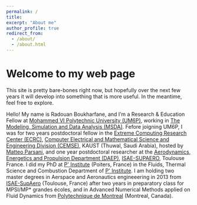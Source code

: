 ```yaml
---
permalink: /
title: 
excerpt: "About me"
author_profile: true
redirect_from: 
  - /about/
  - /about.html
---
```


__Welcome to my web page__
===

This site is pretty bare-bones right now, but hopefully over the next few years it will develop into something that is more useful. In the meantime, feel free to explore.

Hello! My name is Radouan Boukharfane, and I’m a  Research & Education Fellow at [Mohammed VI Polytechnic University (UM6P)](https://um6p.ma/), working in [The Modeling, Simulation and Data Analysis (MSDA)](https://msda.um6p.ma/home). Fefore joigning UM6P, I was for two years postdoctoral fellow in the [Extreme Computing Research Center (ECRC)](https://ecrc.kaust.edu.sa/), [Computer Electrical and Mathematical Science and Engineering Division (CEMSE)](https://cemse.kaust.edu.sa/), KAUST (Thuwal, Saudi Arabia), hosted by [Matteo Parsani](https://www.kaust.edu.sa/en/study/faculty/matteo-parsani), and one year postdoctoral researcher at the [Aerodynamics, Energetics and Propulsion Department (DAEP)](https://www.isae-supaero.fr/en/research/departments/erodynamics-energetics-and-propulsion-department-daep-91/9aerodynamics-energetics-and-propulsion-department-daep/), [ISAE-SUPAERO](https://www.isae-supaero.fr/en/), Toulouse France.
I did my PhD at [P' Institute](https://www.pprime.fr) (Poiters, France) in the Fluids, Thermal Science and Combustion Department of [P' Institute](https://www.pprime.fr). I am holding two master degrees in Aerspace and Aeronautics engineeering in 2013 from [ISAE-SupAero](https://www.isae-supaero.fr/en/) (Toulouse, France) after two years in preparatory class for MPSI/MP* grandes écoles, and in Advanced Numerical Methods applied on Fluid Dynamics from [Polytechnique de Montreal](https://www.polymtl.ca/) (Montreal, Canada).
